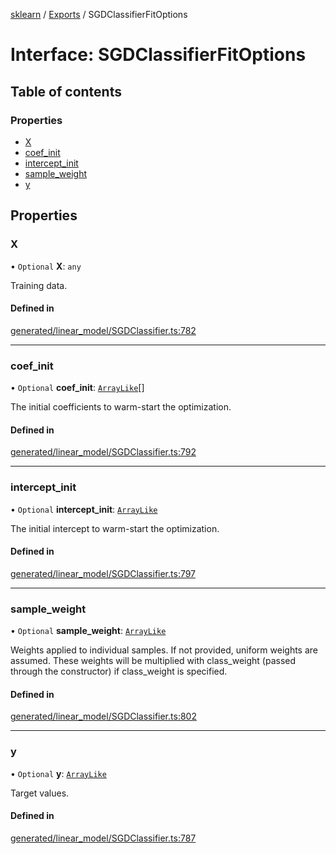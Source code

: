 [sklearn](../readme.md) / [Exports](../modules.md) / SGDClassifierFitOptions

# Interface: SGDClassifierFitOptions

## Table of contents

### Properties

- [X](SGDClassifierFitOptions.md#x)
- [coef\_init](SGDClassifierFitOptions.md#coef_init)
- [intercept\_init](SGDClassifierFitOptions.md#intercept_init)
- [sample\_weight](SGDClassifierFitOptions.md#sample_weight)
- [y](SGDClassifierFitOptions.md#y)

## Properties

### X

• `Optional` **X**: `any`

Training data.

#### Defined in

[generated/linear_model/SGDClassifier.ts:782](https://github.com/transitive-bullshit/scikit-learn-ts/blob/367336a/packages/sklearn/src/generated/linear_model/SGDClassifier.ts#L782)

___

### coef\_init

• `Optional` **coef\_init**: [`ArrayLike`](../modules.md#arraylike)[]

The initial coefficients to warm-start the optimization.

#### Defined in

[generated/linear_model/SGDClassifier.ts:792](https://github.com/transitive-bullshit/scikit-learn-ts/blob/367336a/packages/sklearn/src/generated/linear_model/SGDClassifier.ts#L792)

___

### intercept\_init

• `Optional` **intercept\_init**: [`ArrayLike`](../modules.md#arraylike)

The initial intercept to warm-start the optimization.

#### Defined in

[generated/linear_model/SGDClassifier.ts:797](https://github.com/transitive-bullshit/scikit-learn-ts/blob/367336a/packages/sklearn/src/generated/linear_model/SGDClassifier.ts#L797)

___

### sample\_weight

• `Optional` **sample\_weight**: [`ArrayLike`](../modules.md#arraylike)

Weights applied to individual samples. If not provided, uniform weights are assumed. These weights will be multiplied with class\_weight (passed through the constructor) if class\_weight is specified.

#### Defined in

[generated/linear_model/SGDClassifier.ts:802](https://github.com/transitive-bullshit/scikit-learn-ts/blob/367336a/packages/sklearn/src/generated/linear_model/SGDClassifier.ts#L802)

___

### y

• `Optional` **y**: [`ArrayLike`](../modules.md#arraylike)

Target values.

#### Defined in

[generated/linear_model/SGDClassifier.ts:787](https://github.com/transitive-bullshit/scikit-learn-ts/blob/367336a/packages/sklearn/src/generated/linear_model/SGDClassifier.ts#L787)
